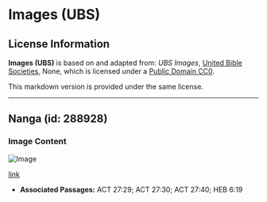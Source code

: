 # Images (UBS)

## License Information

**Images (UBS)** is based on and adapted from: _UBS Images_, [United Bible Societies](https://unitedbiblesocieties.org/), None, which is licensed under a [Public Domain CC0](https://creativecommons.org/public-domain/cc0/).

This markdown version is provided under the same license.



--------------------------------

## Nanga (id: 288928)

### Image Content

![Image](https://cdn.aquifer.bible/aquifer-content/resources/Media/WEB-0522_anchor.jpg)

[link](https://cdn.aquifer.bible/aquifer-content/resources/Media/WEB-0522_anchor.jpg)

* **Associated Passages:** ACT 27:29; ACT 27:30; ACT 27:40; HEB 6:19

